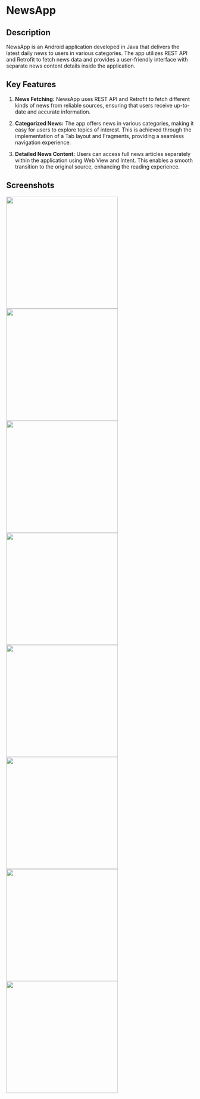# NewsApp

## Description
NewsApp is an Android application developed in Java that delivers the latest daily news to users in various categories. The app utilizes REST API and Retrofit to fetch news data and provides a user-friendly interface with separate news content details inside the application.

## Key Features
  1. **News Fetching:** NewsApp uses REST API and Retrofit to fetch different kinds of news from reliable sources, ensuring that users receive up-to-date and accurate information.

  2. **Categorized News:** The app offers news in various categories, making it easy for users to explore topics of interest. This is achieved through the implementation of a Tab layout and Fragments, providing a seamless navigation experience.

  3. **Detailed News Content:** Users can access full news articles separately within the application using Web View and Intent. This enables a smooth transition to the original source, enhancing the reading experience.

## Screenshots
<img src="https://github.com/JoyDas1902/NewsApp/assets/90243226/f182cff1-21a0-4fa0-b97b-287ed1c08daa" alt="" width="300px" />
<img src="https://github.com/JoyDas1902/NewsApp/assets/90243226/49a1703c-23f5-410e-a517-c9b9c14dc38d" alt="" width="300px" />
<img src="https://github.com/JoyDas1902/NewsApp/assets/90243226/f53e65bd-884c-4b50-94d0-ab03b063d0f6" alt="" width="300px" />
<img src="https://github.com/JoyDas1902/NewsApp/assets/90243226/a237253b-12a0-4e54-9b98-cabd8f39e563" alt="" width="300px" />
<img src="https://github.com/JoyDas1902/NewsApp/assets/90243226/2a1729a1-c8a9-4c8e-b674-91b18939067a" alt="" width="300px" />
<img src="https://github.com/JoyDas1902/NewsApp/assets/90243226/bc5b1c46-bb0f-45c7-9a22-0e26f55fba49" alt="" width="300px" />
<img src="https://github.com/JoyDas1902/NewsApp/assets/90243226/a57751bf-29d8-425e-a1df-a9a17ce140ed" alt="" width="300px" />
<img src="https://github.com/JoyDas1902/NewsApp/assets/90243226/25bbc49e-710e-4da4-9150-e88472aae0bd" alt="" width="300px" />
